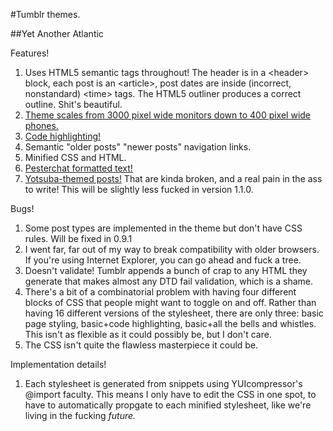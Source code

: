 #Tumblr themes.

##Yet Another Atlantic

Features!

1. Uses HTML5 semantic tags throughout! The header is in a &lt;header&gt; block, each post is an &lt;article&gt;, post dates are inside (incorrect, nonstandard) &lt;time&gt; tags. The HTML5 outliner produces a correct outline. Shit's beautiful.
2. <a href="http://c1qfxugcgy0.tumblr.com/post/17714651298/responsive-design-hijinx">Theme scales from 3000 pixel wide monitors down to 400 pixel wide phones.</a>
3. <a href="http://c1qfxugcgy0.tumblr.com/post/17363683243/wait-a-minute">Code highlighting!</a>
4. Semantic "older posts" "newer posts" navigation links.
5. Minified CSS and HTML.
6. <a href="http://c1qfxugcgy0.tumblr.com/post/13182369086/how-to-use-css-to-format-pesterlog-text">Pesterchat formatted text!</a>
7. <a href="http://c1qfxugcgy0.tumblr.com/post/16071364335/theworstpersonintheworld-zachandmax-this">Yotsuba-themed posts!</a> That are kinda broken, and a real pain in the ass to write! This will be slightly less fucked in version 1.1.0.

Bugs!

1. Some post types are implemented in the theme but don't have CSS rules. Will be fixed in 0.9.1
2. I went far, far out of my way to break compatibility with older browsers. If you're using Internet Explorer, you can go ahead and fuck a tree.
3. Doesn't validate! Tumblr appends a bunch of crap to any HTML they generate that makes almost any DTD fail validation, which is a shame.
4. There's a bit of a combinatorial problem with having four different blocks of CSS that people might want to toggle on and off. Rather than having 16 different versions of the stylesheet, there are only three: basic page styling, basic+code highlighting, basic+all the bells and whistles. This isn't as flexible as it could possibly be, but I don't care.
5. The CSS isn't quite the flawless masterpiece it could be.

Implementation details!

1. Each stylesheet is generated from snippets using YUIcompressor's @import faculty. This means I only have to edit the CSS in one spot, to have to automatically propgate to each minified stylesheet, like we're living in the fucking *future.*
